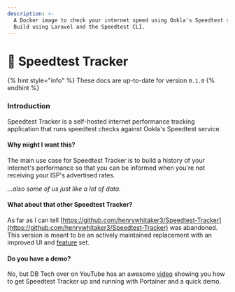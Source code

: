 ```yaml
---
description: >-
  A Docker image to check your internet speed using Ookla's Speedtest service.
  Build using Laravel and the Speedtest CLI.
---
```


# 🐇 Speedtest Tracker

{% hint style="info" %}
These docs are up-to-date for version `0.1.0`
{% endhint %}

### Introduction

Speedtest Tracker is a self-hosted internet performance tracking application that runs speedtest checks against Ookla's Speedtest service.

#### Why might I want this?

The main use case for Speedtest Tracker is to build a history of your internet's performance so that you can be informed when you're not receiving your ISP's advertised rates.

_...also some of us just like a lot of data._

#### What about that other Speedtest Tracker?

As far as I can tell [https://github.com/henrywhitaker3/Speedtest-Tracker](https://github.com/henrywhitaker3/Speedtest-Tracker) was abandoned. This version is meant to be an actively maintained replacement with an improved UI and [feature](getting-started/features.md) set.

#### Do you have a demo?

No, but DB Tech over on YouTube has an awesome [video](https://www.youtube.com/watch?v=feArak6WCLw) showing you how to get Speedtest Tracker up and running with Portainer and a quick demo.
